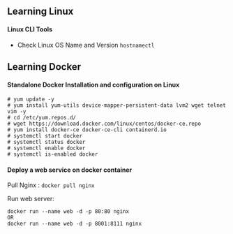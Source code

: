 ## Learning Linux

#### Linux CLI Tools

- Check Linux OS Name and Version `hostnamectl`

## Learning Docker

#### Standalone Docker Installation and configuration on Linux

```dockerInstall
# yum update -y
# yum install yum-utils device-mapper-persistent-data lvm2 wget telnet vim -y
# cd /etc/yum.repos.d/
# wget https://download.docker.com/linux/centos/docker-ce.repo
# yum install docker-ce docker-ce-cli containerd.io
# systemctl start docker
# systemctl status docker
# systemctl enable docker
# systemctl is-enabled docker
```

#### Deploy a web service on docker container

Pull Nginx : `docker pull nginx`

Run web server:

```dockerRun
docker run --name web -d -p 80:80 nginx
OR
docker run --name web -d -p 8001:8111 nginx
```